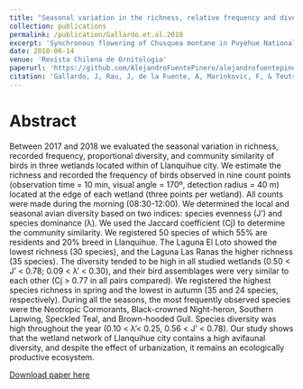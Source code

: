 ```yaml
---
title: "Seasonal variation in the richness, relative frequency and diversity of birds in urban wetlands of Llanquihue, southern Chile"
collection: publications
permalink: /publication/Gallardo.et.al.2018
excerpt: 'Synchronous flowering of Chusquea montane in Puyehue National Park'
date: 2018-06-14
venue: 'Revista Chilena de Ornitologia'
paperurl: 'https://github.com/AlejandroFuentePinero/alejandrofuentepinero.github.io/blob/master/files/Gallardo.et.al.2018.pdf'
citation: 'Gallardo, J, Rau, J, de la Fuente, A, Marinkovic, F, & Teutsch, C. (2018). &quot;Seasonal variation in the richness, relative frequency and diversity of birds in urban wetlands of Llanquihue, southern Chile.&quot; <i>Revista Chilena de Ornitologia</i>. 24(1): 27-36.'
---
```

# Abstract

Between 2017 and 2018 we evaluated the seasonal variation in richness, recorded frequency, proportional diversity, and community similarity of birds in three wetlands located within of Llanquihue city.  We estimate the richness and recorded the frequency of birds observed in nine count points (observation time = 10 min, visual angle = 170º, detection radius = 40 m) located at the edge of each wetland (three points per wetland). All counts were made during the morning (08:30-12:00). We determined the local and seasonal avian diversity based on two indices: species evenness (J’) and species dominance (λ). We used the Jaccard coefficient (Cj) to determine the community similarity. We registered 50 species of which 55% are residents and 20% breed in Llanquihue. The Laguna El Loto showed the lowest richness (30 species), and the Laguna Las Ranas the higher richness (35 species). The diversity tended to be high in all studied wetlands (0.50 < Jʼ < 0.78; 0.09 < λ’ < 0.30), and their bird assemblages were very similar to each other (Cj > 0.77 in all pairs compared). We registered the highest species richness in spring and the lowest in autumn (35 and 24 species, respectively). During all the seasons, the most frequently observed species were the Neotropic Cormorants, Black-crowned Night-heron, Southern Lapwing, Speckled Teal, and Brown-hooded Gull. Species diversity was high throughout the year (0.10 < λ’< 0.25, 0.56 < J’ < 0.78). Our study shows that the wetland network of Llanquihue city contains a high avifaunal diversity, and despite the effect of urbanization, it remains an ecologically productive ecosystem.


[Download paper here](https://github.com/AlejandroFuentePinero/alejandrofuentepinero.github.io/blob/master/files/Gallardo.et.al.2018.pdf)
